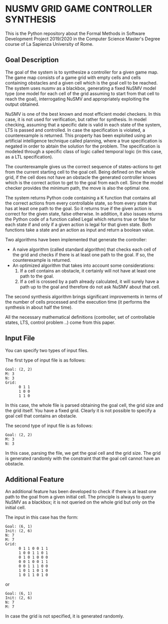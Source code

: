# NUSMV GRID GAME CONTROLLER SYNTHESIS

This is the Python repository about the Formal Methods in Software Development Project 2019/2020 in the Computer Science Master's Degree course of La Sapienza University of Rome.



## Goal Description ##

The goal of the system is to synthesize a controller for a given game map. The game map consists of a game grid with empty cells and cells containing obstacles and a given cell which is the goal cell to be reached. The system uses nusmv as a blackbox, generating a fixed NuSMV model type (one model for each cell of the grid assuming to start from that cell to reach the goal), interrogating NuSMV and appropriately exploiting the output obtained.

NuSMV is one of the best known and most efficient model checkers. In this case, it is not used for verification, but rather for synthesis. In model checking, assuming that a specific date is valid in each state of the system, LTS is passed and controlled. In case the specification is violated, a counterexample is returned. This property has been exploited using an artificial intelligence technique called planning, where a true specification is negated in order to abtain the solution for the problem. The specification is modeled through a specific class of logic called temporal logic (in this case, as a LTL specification).

The counterexample gives us the correct sequence of states-actions to get from the current starting cell to the goal cell. Being defined on the whole grid, if the cell does not have an obstacle the generated controller knows which is the correct action to get to the goal from each cell. Since the model checker provides the minimum path, the move is also the optimal one.

The system returns Python code containing a K function that contains all the correct actions from every controllable state, so from every state that has at least one path to the goal. So it returns true if the given action is correct for the given state, false otherwise. In addition, it also issues returns the Python code of a function called Legal which returns true or false for each state if and only if a given action is legal for that given state. Both functions take a state and an action as input and return a boolean value.

Two algorithms have been implemented that generate the controller:

- A naive algorithm (called standard algorithm) that checks each cell of the grid and checks if there is at least one path to the goal. If so, the counterexample is returned.
- An optimized algorithm that takes into account some considerations:
   1. If a cell contains an obstacle, it certainly will not have at least one path to the goal.
   2. If a cell is crossed by a path already calculated, it will surely have a path up to the goal and therefore do not ask NuSMV about that cell.

The second synthesis algorithm brings significant improvements in terms of the number of cells processed and the execution time (it performs the synthesis in about half the time).

All the necessary mathematical definitions (controller, set of controllable states, LTS, control problem ..) come from this paper.




## Input File ##

You can specify two types of input files.


The first type of input file is as follows:

```
Goal: (2, 2)
M: 3
N: 3
Grid: 
      0 1 1    
      1 0 0 
      1 1 0
```

In this case, the whole file is parsed obtaining the goal cell, the grid size and the grid itself. You have a fixed grid.
Clearly it is not possible to specify a goal cell that contains an obstacle.


The second type of input file is as follows:

```
Goal: (2, 2)
M: 3
N: 3
```

In this case, parsing the file, we get the goal cell and the grid size. The grid is generated randomly with the constraint that the goal cell cannot have an obstacle.




## Additional Feature ##

An additional feature has been developed to check if there is at least one path to the goal from a given initial cell. The principle is always to query NuSMV as a blackbox; it is not queried on the whole grid but only on the initial cell.

The input in this case has the form:

```
Goal: (6, 1)
Init: (2, 6)
N: 7
M: 7
Grid: 
      0 1 1 0 0 1 1 
      1 0 0 1 1 0 1 
      0 1 0 1 0 0 0 
      0 0 1 0 0 1 1 
      0 0 1 1 1 0 0 
      1 0 1 1 0 1 0 
      1 0 1 1 0 1 0
```

or

```
Goal: (6, 1)
Init: (2, 6)
N: 7
M: 7
```

In case the grid is not specified, it is generated randomly.



